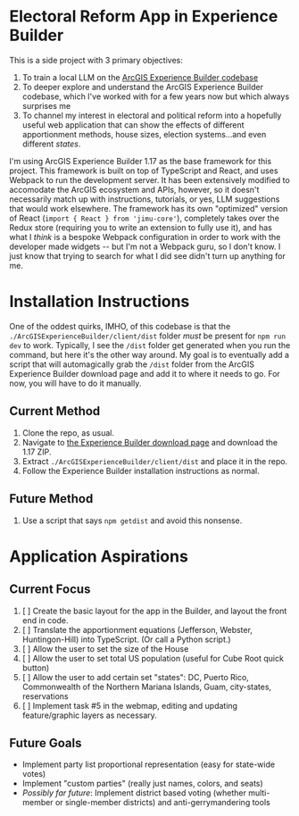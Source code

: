 # Electoral Reform App in Experience Builder

This is a side project with 3 primary objectives:

1. To train a local LLM on the [ArcGIS Experience Builder codebase](https://developers.arcgis.com/experience-builder/)
2. To deeper explore and understand the ArcGIS Experience Builder codebase, which I've worked with for a few years now but which always surprises me
3. To channel my interest in electoral and political reform into a hopefully useful web application that can show the effects of different apportionment methods, house sizes, election systems...and even different *states*.

I'm using ArcGIS Experience Builder 1.17 as the base framework for this project. This framework is built on top of TypeScript and React, and uses Webpack to run the development server. It has been extensively modified to accomodate the ArcGIS ecosystem and APIs, however, so it doesn't necessarily match up with instructions, tutorials, or yes, LLM suggestions that would work elsewhere. The framework has its own "optimized" version of React (`import { React } from 'jimu-core'`), completely takes over the Redux store (requiring you to write an extension to fully use it), and has what I *think* is a bespoke Webpack configuration in order to work with the developer made widgets -- but I'm not a Webpack guru, so I don't know. I just know that trying to search for what I did see didn't turn up anything for me. 

# Installation Instructions

One of the oddest quirks, IMHO, of this codebase is that the `./ArcGISExperienceBuilder/client/dist` folder *must* be present for `npm run dev` to work. Typically, I see the `/dist` folder get generated when you run the command, but here it's the other way around. My goal is to eventually add a script that will automagically grab the `/dist` folder from the ArcGIS Experience Builder download page and add it to where it needs to go. For now, you will have to do it manually.

## Current Method

1. Clone the repo, as usual.
2. Navigate to [the Experience Builder download page](https://developers.arcgis.com/experience-builder/guide/downloads/) and download the 1.17 ZIP.
3. Extract `./ArcGISExperienceBuilder/client/dist` and place it in the repo.
4. Follow the Experience Builder installation instructions as normal.

## Future Method

1. Use a script that says `npm getdist` and avoid this nonsense.

# Application Aspirations

## Current Focus

1. [ ] Create the basic layout for the app in the Builder, and layout the front end in code.
2. [ ] Translate the apportionment equations (Jefferson, Webster, Huntingon-Hill) into TypeScript. (Or call a Python script.)
3. [ ] Allow the user to set the size of the House
4. [ ] Allow the user to set total US population (useful for Cube Root quick button)
5. [ ] Allow the user to add certain set "states": DC, Puerto Rico, Commonwealth of the Northern Mariana Islands, Guam, city-states, reservations
6. [ ] Implement task #5 in the webmap, editing and updating feature/graphic layers as necessary.

## Future Goals

- Implement party list proportional representation (easy for state-wide votes)
- Implement "custom parties" (really just names, colors, and seats)
- *Possibly far future*: Implement district based voting (whether multi-member or single-member districts) and anti-gerrymandering tools
